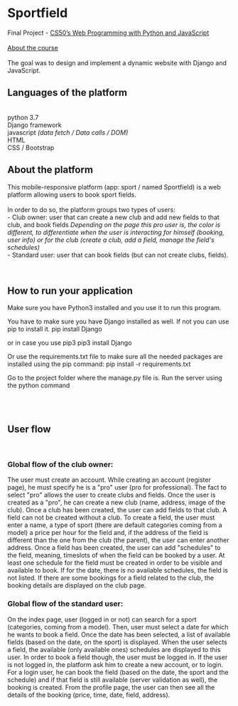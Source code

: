 # Sportfield


Final Project - [CS50’s Web Programming with Python and JavaScript](https://cs50.harvard.edu/web/2020/ "CS50 - Web Programming with Python and JavaScript")
</br></br>[About the course](https://www.edx.org/course/cs50s-web-programming-with-python-and-javascript "About CS50 - Web Programming with Python and JavaScript")
</br></br>
The goal was to design and implement a dynamic website with Django and JavaScript.
</br>

## Languages of the platform
</br>python 3.7
</br>Django framework
</br>javascript <i>(data fetch / Data calls / DOM)</i>
</br>HTML
</br>CSS / Bootstrap
</br>

## About the platform</br>
<p>This mobile-responsive platform (app: sport / named Sportfield) is a web platform allowing users to book sport fields.
</br></br>In order to do so, the platform groups two types of users:
</br>- Club owner: user that can create a new club and add new fields to that club, and book fields
<i>Depending on the page this pro user is, the color is different, to differentiate when the user is interacting for himself (booking, user info) or for the club (create a club, add a field, manage the field's schedules)</i>
</br>- Standard user: user that can book fields (but can not create clubs, fields).
</p>
</br>

## How to run your application</br>
<p>
Make sure you have Python3 installed and you use it to run this program.

You have to make sure you have Django installed as well. If not you can use pip to install it.
pip install Django

or in case you use pip3
pip3 install Django 

Or use the requirements.txt file to make sure all the needed packages are installed using the pip command:
pip install -r requirements.txt

Go to the project folder where the manage.py file is.
Run the server using the python command</p>
</br></br>
## User flow
</br>

### Global flow of the club owner:</br>
<p>
The user must create an account. While creating an account (register page), he must specify he is a "pro" user (pro for professional). 
The fact to select "pro" allows the user to create clubs and fields.
Once the user is created as a "pro", he can create a new club (name, address, image of the club).
Once a club has been created, the user can add fields to that club. A field can not be created without a club.
To create a field, the user must enter a name, a type of sport (there are default categories coming from a model) a price per hour for the field and, if the address of the field is different than the one from the club (the parent), the user can enter another address.
Once a field has been created, the user can add "schedules" to the field, meaning, timeslots of when the field can be booked by a user.
At least one schedule for the field must be created in order to be visible and available to book.
If for the date, there is no available schedules, the field is not listed.
If there are some bookings for a field related to the club, the booking details are displayed on the club page.
</p>

### Global flow of the standard user:</br>
<p>On the index page, user (logged in or not) can search for a sport (categories, coming from a model). 
Then, user must select a date for which he wants to book a field.
Once the date has been selected, a list of available fields (based on the date, on the sport) is displayed.
When the user selects a field, the available (only available ones) schedules are displayed to this user. 
In order to book a field though, the user must be logged in.
If the user is not logged in, the platform ask him to create a new account, or to login.
For a login user, he can book the field (based on the date, the sport and the schedule) and if that field is still available (server validation as well), the booking is created.
From the profile page, the user can then see all the details of the booking (price, time, date, field, address).
</p>


